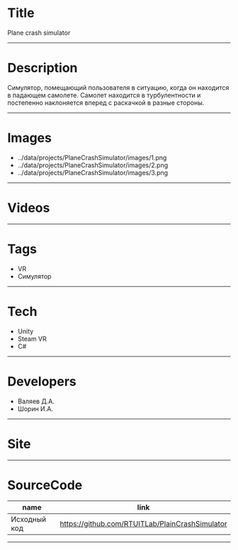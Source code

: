 # Title

Plane crash simulator

---

# Description

Симулятор, помещающий пользователя в ситуацию, когда он находится в падающем самолете. Самолет находится в турбулентности и постепенно наклоняется вперед с раскачкой в разные стороны.

---

# Images

- ../data/projects/PlaneCrashSimulator/images/1.png
- ../data/projects/PlaneCrashSimulator/images/2.png
- ../data/projects/PlaneCrashSimulator/images/3.png

---

# Videos

---

# Tags

- VR
- Симулятор

---

# Tech

- Unity
- Steam VR
- C#

---

# Developers

- Валяев Д.А.
- Шорин И.А.

---

# Site

---

# SourceCode

| name         | link                                            |
| ------------ | ----------------------------------------------- |
| Исходный код | https://github.com/RTUITLab/PlainCrashSimulator |

---
